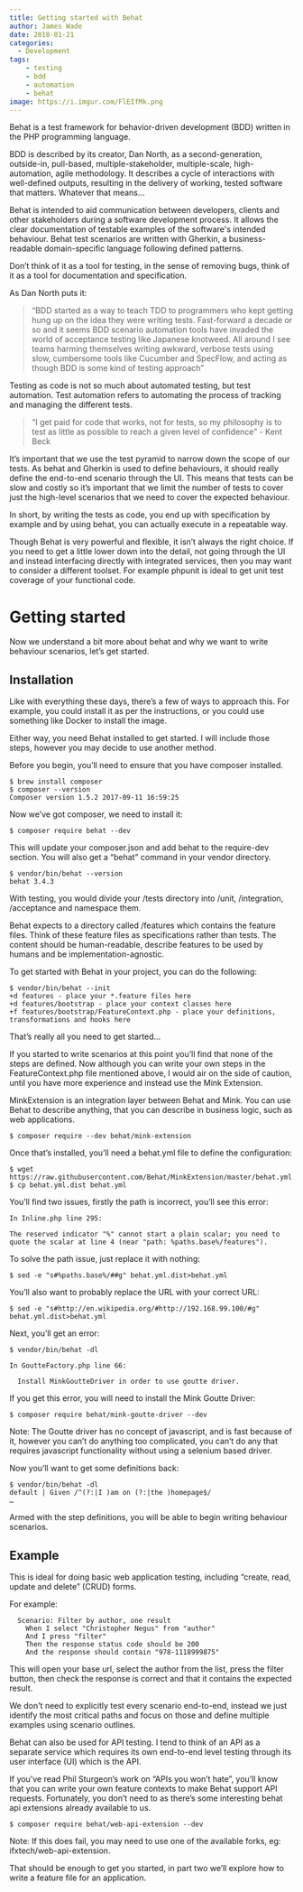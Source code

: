 ```yaml
---
title: Getting started with Behat
author: James Wade
date: 2018-01-21
categories:
  - Development
tags:
    - testing
    - bdd
    - automation
    - behat
image: https://i.imgur.com/FlEIfMk.png
---
```


Behat is a test framework for behavior-driven development (BDD) written in the PHP programming language.

BDD is described by its creator, Dan North, as a second-generation, outside-in, pull-based, multiple-stakeholder, multiple-scale, high-automation, agile methodology. It describes a cycle of interactions with well-defined outputs, resulting in the delivery of working, tested software that matters. Whatever that means…

Behat is intended to aid communication between developers, clients and other stakeholders during a software development process. It allows the clear documentation of testable examples of the software's intended behaviour. Behat test scenarios are written with Gherkin, a business-readable domain-specific language following defined patterns.

Don’t think of it as a tool for testing, in the sense of removing bugs, think of it as a tool for documentation and specification.

<!--more-->

As Dan North puts it:
> “BDD started as a way to teach TDD to programmers who kept getting hung up on the idea they were writing tests. Fast-forward a decade or so and it seems BDD scenario automation tools have invaded the world of acceptance testing like Japanese knotweed. All around I see teams harming themselves writing awkward, verbose tests using slow, cumbersome tools like Cucumber and SpecFlow, and acting as though BDD is some kind of testing approach”

Testing as code is not so much about automated testing, but test automation. Test automation refers to automating the process of tracking and managing the different tests.

> “I get paid for code that works, not for tests, so my philosophy is to test as little as possible to reach a given level of confidence” - Kent Beck

It’s important that we use the test pyramid to narrow down the scope of our tests. As behat and Gherkin is used to define behaviours, it should really define the end-to-end scenario through the UI. This means that tests can be slow and costly so it’s important that we limit the number of tests to cover just the high-level scenarios that we need to cover the expected behaviour.

In short, by writing the tests as code, you end up with specification by example and by using behat, you can actually execute in a repeatable way.

Though Behat is very powerful and flexible, it isn’t always the right choice. If you need to get a little lower down into the detail, not going through the UI and instead interfacing directly with integrated services, then you may want to consider a different toolset. For example phpunit is ideal to get unit test coverage of your functional code.

# Getting started

Now we understand a bit more about behat and why we want to write behaviour scenarios, let’s get started.

## Installation

Like with everything these days, there’s a few of ways to approach this. For example, you could install it as per the instructions, or you could use something like Docker to install the image.

Either way, you need Behat installed to get started. I will include those steps, however you may decide to use another method.

Before you begin, you’ll need to ensure that you have composer installed.

    $ brew install composer
    $ composer --version
    Composer version 1.5.2 2017-09-11 16:59:25

Now we’ve got composer, we need to install it:

	$ composer require behat --dev

This will update your composer.json and add behat to the require-dev section. You will also get a “behat” command in your vendor directory.

    $ vendor/bin/behat --version
    behat 3.4.3

With testing, you would divide your /tests directory into /unit, /integration, /acceptance and namespace them.

Behat expects to a directory called /features which contains the feature files. Think of these feature files as specifications rather than tests. The content should be human-readable, describe features to be used by humans and be implementation-agnostic.

To get started with Behat in your project, you can do the following:

    $ vendor/bin/behat --init
    +d features - place your *.feature files here
    +d features/bootstrap - place your context classes here
    +f features/bootstrap/FeatureContext.php - place your definitions, transformations and hooks here

That’s really all you need to get started…

If you started to write scenarios at this point you’ll find that none of the steps are defined. Now although you can write your own steps in the FeatureContext.php file mentioned above, I would air on the side of caution, until you have more experience and instead use the Mink Extension.

MinkExtension is an integration layer between Behat and Mink. You can use Behat to describe anything, that you can describe in business logic, such as web applications.

    $ composer require --dev behat/mink-extension

Once that’s installed, you’ll need a behat.yml file to define the configuration:

    $ wget https://raw.githubusercontent.com/Behat/MinkExtension/master/behat.yml.dist
    $ cp behat.yml.dist behat.yml

You’ll find two issues, firstly the path is incorrect, you’ll see this error:

    In Inline.php line 295:
                                                                                                                                            
    The reserved indicator "%" cannot start a plain scalar; you need to quote the scalar at line 4 (near "path: %paths.base%/features").

To solve the path issue, just replace it with nothing:

    $ sed -e "s#%paths.base%/##g" behat.yml.dist>behat.yml

You’ll also want to probably replace the URL with your correct URL:

    $ sed -e "s#http://en.wikipedia.org/#http://192.168.99.100/#g" behat.yml.dist>behat.yml

Next, you’ll get an error:

    $ vendor/bin/behat -dl

    In GoutteFactory.php line 66:
                                                           
      Install MinkGoutteDriver in order to use goutte driver.

If you get this error, you will need to install the Mink Goutte Driver:

    $ composer require behat/mink-goutte-driver --dev

Note: The Goutte driver has no concept of javascript, and is fast because of it, however you can’t do anything too complicated, you can’t do any that requires javascript functionality without using a selenium based driver.

Now you’ll want to get some definitions back:

    $ vendor/bin/behat -dl
    default | Given /^(?:|I )am on (?:|the )homepage$/
    …

Armed with the step definitions, you will be able to begin writing behaviour scenarios.

## Example

This is ideal for doing basic web application testing, including “create, read, update and delete” (CRUD) forms.

For example:

      Scenario: Filter by author, one result
        When I select "Christopher Negus" from "author"
        And I press "filter"
        Then the response status code should be 200
        And the response should contain "978-1118999875"

This will open your base url, select the author from the list, press the filter button, then check the response is correct and that it contains the expected result.

We don't need to explicitly test every scenario end-to-end, instead we just identify the most critical paths and focus on those and define multiple examples using scenario outlines.

Behat can also be used for API testing. I tend to think of an API as a separate service which requires its own end-to-end level testing through its user interface (UI) which is the API.

If you’ve read Phil Sturgeon’s work on “APIs you won’t hate”, you’ll know that you can write  your own feature contexts to make Behat support API requests. Fortunately, you don’t need to as there’s some interesting behat api extensions already available to us.

    $ composer require behat/web-api-extension --dev

Note: If this does fail, you may need to use one of the available forks, eg: ifxtech/web-api-extension.

That should be enough to get you started, in part two we’ll explore how to write a feature file for an application.